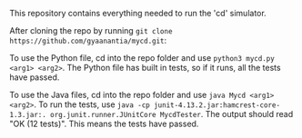 This repository contains everything needed to run the 'cd' simulator.

After cloning the repo by running `git clone https://github.com/gyaanantia/mycd.git`:

To use the Python file, cd into the repo folder and use `python3 mycd.py <arg1> <arg2>`.
The Python file has built in tests, so if it runs, all the tests have passed.
  
To use the Java files, cd into the repo folder and use `java Mycd <arg1> <arg2>`.
To run the tests, use `java -cp junit-4.13.2.jar:hamcrest-core-1.3.jar:. org.junit.runner.JUnitCore MycdTester`.
The output should read "OK (12 tests)".
This means the tests have passed.

